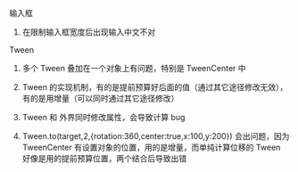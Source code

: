 输入框

1. 在限制输入框宽度后出现输入中文不对


Tween

1. 多个 Tween 叠加在一个对象上有问题，特别是 TweenCenter 中

2. Tween 的实现机制，有的是提前预算好后面的值（通过其它途径修改无效），有的是用增量（可以同时通过其它途径修改）

3. Tween 和 外界同时修改属性，会导致计算 bug

4. Tween.to(target,2,{rotation:360,center:true,x:100,y:200}) 会出问题，因为 TweenCenter 有设置对象的位置，用的是增量，而单纯计算位移的 Tween 好像是用的提前预算位置，两个结合后导致出错